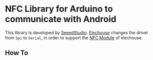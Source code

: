 # NFC Library for Arduino to communicate with Android

This library is developed by [SeeedStudio](https://github.com/Seeed-Shield/NFC_Shield_DEV). [Elechouse](http://elechouse.com) changes the driver from `Spi` to `Serial`, in order to support the [NFC Module](http://goo.gl/i0EQgd) of elechouse.

## How To



